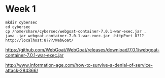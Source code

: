 # Week 1

```
mkdir cybersec
cd cybersec
cp /home/share/cybersec/webgoat-container-7.0.1-war-exec.jar .
java -jar webgoat-container-7.0.1-war-exec.jar -httpPort 8???
http://localhost:8???/WebGoat/
```
https://github.com/WebGoat/WebGoat/releases/download/7.0.1/webgoat-container-7.0.1-war-exec.jar

http://www.information-age.com/how-to-survive-a-denial-of-service-attack-284366/

